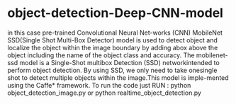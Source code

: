 # object-detection-Deep-CNN-model
in this case pre-trained Convolutional Neural Net-works (CNN) MobileNet SSD(Single Shot Multi-Box Detector) model is used to detect object and localize the object within the image boundary by adding abox above the object including the name of the object class and accuracy.  The  mobilenet-ssd  model  is  a  Single-Shot  multibox  Detection  (SSD)  networkintended to perform object detection.  By using SSD, we only need to take onesingle  shot  to  detect  multiple  objects  within  the  image.This  model  is  imple-mented using the Caffe* framework. 
To run the code just RUN : python object_detection_image.py or 
python realtime_object_detection.py
